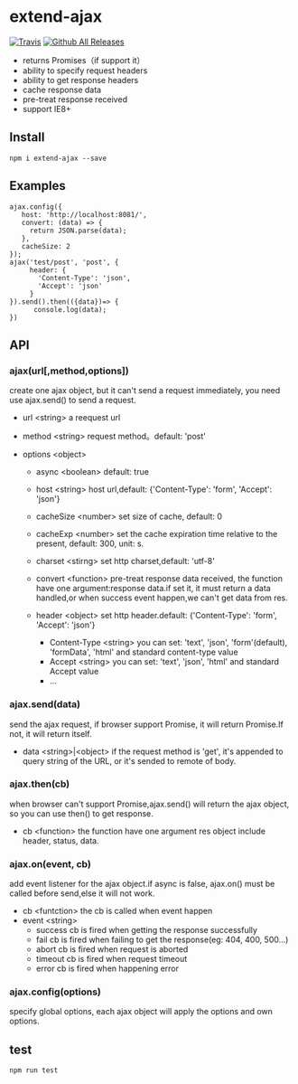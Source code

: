 # extend-ajax
[![Travis](https://img.shields.io/travis/rust-lang/rust.svg)]()
[![Github All Releases](https://img.shields.io/github/downloads/lyc923/extend-ajax/total.svg)]()


- returns Promises（if support it）
- ability to specify request headers
- ability to get response headers
- cache response data
- pre-treat response received
- support IE8+

## Install

```
npm i extend-ajax --save
```

## Examples



```
ajax.config({
   host: 'http://localhost:8081/',
   convert: (data) => {
     return JSON.parse(data);
   },
   cacheSize: 2
});
ajax('test/post', 'post', {
     header: {
       'Content-Type': 'json',
       'Accept': 'json'
     }
}).send().then(({data})=> {
      console.log(data);
})
```

## API

### ajax(url[,method,options])

create one ajax object, but it can't send a request immediately, you need use ajax.send() to send a request.

- url \<string> a reequest url

- method \<string> request method。default: 'post'

- options \<object>

  - async \<boolean> default: true

  - host \<string> host url,default: {'Content-Type': 'form', 'Accept': 'json'}
  - cacheSize \<number> set size of cache, default: 0
  - cacheExp \<number> set the cache expiration time relative to the present, default: 300, unit: s.
  - charset \<stirng> set http charset,default: 'utf-8'
  - convert \<function>  pre-treat response data received, the function have one argument:response data.if set it, it must return a data handled,or when success event happen,we can't get data from res.
  - header \<object> set http header.default: {'Content-Type': 'form', 'Accept': 'json'}
    - Content-Type \<string> you can set: 'text', 'json', 'form'(default), 'formData', 'html' and standard content-type value
    - Accept \<string> you can set: 'text', 'json', 'html' and standard Accept value
    - ...

### ajax.send(data)

send the ajax request, if browser support Promise, it will return Promise.If not, it will return itself.

- data \<string>|\<object>  if the request method is 'get', it's appended to query string of the URL, or it's sended to remote of body.

### ajax.then(cb)

when browser can't support Promise,ajax.send() will return the ajax object, so you can use then() to get response.

- cb \<function> the function have one argument res object include header, status, data.

### ajax.on(event, cb)

add event listener for the ajax object.if async is false, ajax.on() must be called before send,else it will not work.
- cb \<funtction>  the cb is called when event happen
- event \<string>
  - success  cb is fired when getting the response successfully
  - fail  cb is fired when  failing to get the response(eg: 404, 400, 500...)
  - abort  cb is fired when request is aborted
  - timeout  cb is fired when request timeout
  - error  cb is fired when happening error

### ajax.config(options)

specify global options, each ajax object will apply the options and own options.

## test

```
npm run test
```

